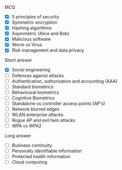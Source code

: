 MCQ
- [x] 5 principles of security
- [x] Symmetric encryption
- [x] Hashing algorithms 
- [x] Asymmetric (Alice and Bob)
- [x] Malicious software
- [x] Worm vs Virus
- [x] Risk management and data privacy

Short answer
- [x] Social engineering
- [ ] Defences against attacks
- [ ] Authentication, authorisation and accounting (AAA)
- [ ] Standard biometrics
- [ ] Behavioural biometrics
- [ ] Cognitive Biometrics
- [ ] Standalone vs controller access points (AP's)
- [ ] Network blurred edges
- [ ] WLAN enterprise attacks
- [ ] Rogue AP and evil twin attacks
- [ ] WPA vs WPA2

Long answer
- [ ] Business continuity
- [ ] Personally identifiable information 
- [ ] Protected health information
- [ ] Cloud computing